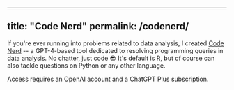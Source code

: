 
---
title: "Code Nerd"
permalink: /codenerd/
---

If you're ever running into problems related to data analysis, I created [Code Nerd](https://chat.openai.com/g/g-J5futwiVV-code-nerd) -- a GPT-4-based tool dedicated to resolving programming queries in data analysis. No chatter, just code 😎 It's default is R, but of course can also tackle questions on Python or any other language.

Access requires an OpenAI account and a ChatGPT Plus subscription.

